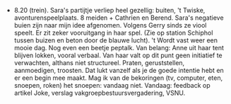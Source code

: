 - 8.20 (trein). Sara's partijtje verliep heel gezellig: buiten, 't Twiske, avonturenspeelplaats. 8 meiden + Cathrien en Berend. Sara's negatieve buien zijn naar mijn idee afgenomen. Volgens Gerry sinds ze viool speelt. Er zit zeker vooruitgang in haar spel. (Zie op station Schiphol tussen buizen en beton door de blauwe lucht). 't Wordt vast weer een mooie dag. Nog even een beetje peptalk. Van belang: Anne uit haar tent blijven lokken, vooral verbaal. Van haar valt op dit punt geen initiatief te verwachten, althans niet structureel. Praten, geruststellen, aanmoedigen, troosten. Dat lukt vanzelf als je de goede intentie hebt en er een begin mee maakt. Mag ik van de bekoringen (tv, computer, eten, snoepen, roken) het snoepen: vandaag niet. Vandaag: feedback op artikel Joke, verslag vakgroepbestuursvergadering, VSNU.